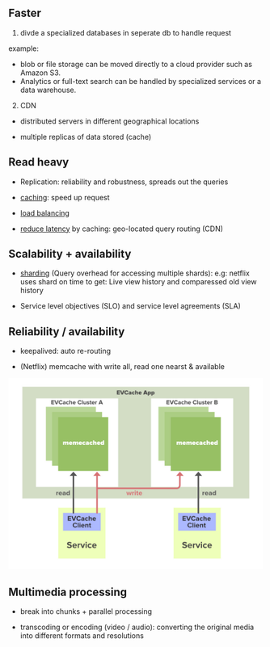 
## Faster

1. divde a specialized databases in seperate db to handle request

example:
-  blob or file storage can be moved directly to a cloud provider such as Amazon S3. 
- Analytics or full-text search can be handled by specialized services or a data warehouse. 

2. CDN
- distributed servers in different geographical locations

- multiple replicas of data stored (cache) 


## Read heavy

- Replication: reliability and robustness, spreads out the queries 

- [caching](caching.md): speed up request

- [load balancing](load-balance.md)

- [reduce latency](latency.md) by caching: geo-located query routing (CDN)



## Scalability + availability

- [sharding](sharding.md) (Query overhead for accessing multiple shards): e.g: netflix uses shard on time to get: Live view history and comparessed old view history

- Service level objectives (SLO) and service level agreements (SLA)


## Reliability / availability

- keepalived: auto re-routing

- (Netflix) memcache with write all, read one nearst & available 

![ev-cache](pics/EV-Cache.jpg)

## Multimedia processing

- break into chunks + parallel processing

- transcoding or encoding (video / audio): converting the original media into different formats and resolutions